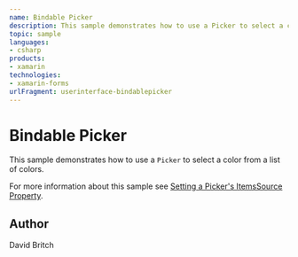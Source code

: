 ```yaml
---
name: Bindable Picker
description: This sample demonstrates how to use a Picker to select a color from a list of colors. For more information about this sample see Setting a Picker's ItemsSource Property.
topic: sample
languages:
- csharp
products:
- xamarin
technologies:
- xamarin-forms
urlFragment: userinterface-bindablepicker
---
```

Bindable Picker
===============

This sample demonstrates how to use a `Picker` to select a color from a list of colors.

For more information about this sample see [Setting a Picker's ItemsSource Property](https://developer.xamarin.com/guides/xamarin-forms/user-interface/picker/populating-itemssource/).

Author
------

David Britch

